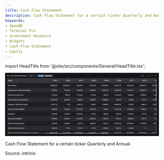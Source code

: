 ```yaml
---
title: Cash Flow Statement
description: Cash Flow Statement for a certain ticker Quarterly and Annual
keywords:
- OpenBB
- Terminal Pro
- Investment Research
- Widgets
- Cash Flow Statement
- equity
---
```


import HeadTitle from '@site/src/components/General/HeadTitle.tsx';

<HeadTitle title="Cash Flow Statement - equity | OpenBB Terminal Pro Docs" />

<img
    src="https://raw.githubusercontent.com/OpenBB-finance/widgets-library/main/equity/cash_flow_statement.png"
    alt="OpenBB Terminal Pro Widgets Library"
/>

Cash Flow Statement for a certain ticker Quarterly and Annual.

Source: intrinio

